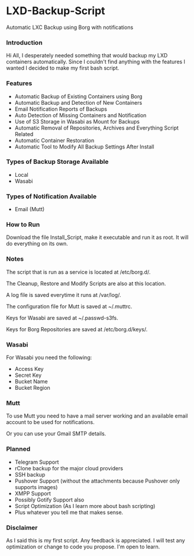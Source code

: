 # LXD-Backup-Script
Automatic LXC Backup using Borg with notifications

### Introduction

Hi All,
I desperately needed something that would backup my LXD containers automatically. Since I couldn't find anything with the features I wanted I decided to make my first bash script.

### Features

- Automatic Backup of Existing Containers using Borg
- Automatic Backup and Detection of New Containers
- Email Notification Reports of Backups
- Auto Detection of Missing Containers and Notification
- Use of S3 Storage in Wasabi as Mount for Backups
- Automatic Removal of Repositories, Archives and Everything Script Related
- Automatic Container Restoration
- Automatic Tool to Modify All Backup Settings After Install

### Types of Backup Storage Available
- Local
- Wasabi

### Types of Notification Available
- Email (Mutt)

### How to Run

Download the file Install_Script, make it executable and run it as root. It will do everything on its own.

### Notes

The script that is run as a service is located at /etc/borg.d/.

The Cleanup, Restore and Modify Scripts are also at this location.

A log file is saved everytime it runs at /var/log/.

The configuration file for Mutt is saved at ~/.muttrc.

Keys for Wasabi are saved at ~/.passwd-s3fs.

Keys for Borg Repositories are saved at /etc/borg.d/keys/.

### Wasabi

For Wasabi you need the following:
- Access Key
- Secret Key
- Bucket Name
- Bucket Region

### Mutt

To use Mutt you need to have a mail server working and an available email account to be used for notifications.

Or you can use your Gmail SMTP details.

### Planned

- Telegram Support
- rClone backup for the major cloud providers
- SSH backup
- Pushover Support (without the attachments because Pushover only supports images)
- XMPP Support
- Possibly Gotify Support also
- Script Optimization (As I learn more about bash scripting)
- Plus whatever you tell me that makes sense.

### Disclaimer

As I said this is my first script. Any feedback is appreciated. I will test any optimization or change to code you propose. I'm open to learn.
